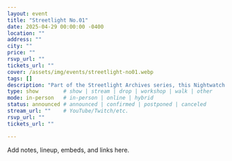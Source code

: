 ```yaml
---
layout: event
title: "Streetlight No.01"
date: 2025-04-29 00:00:00 -0400
location: ""
address: ""
city: ""
price: ""
rsvp_url: ""
tickets_url: ""
cover: /assets/img/events/streetlight-no01.webp
tags: []
description: "Part of the Streetlight Archives series, this Nightwatch entry captures a stationary sunset view from Bay Ridge’s American Veterans Memorial Pier. While the camera remains still, the surrounding city breathes — layered with ambient field recordings and original music. This is a quiet observation, not a journey. Designed for headphone immersion and late-night reflection."
type: show        # show | stream | drop | workshop | walk | other
mode: in-person   # in-person | online | hybrid
status: announced # announced | confirmed | postponed | canceled
stream_url: ""    # YouTube/Twitch/etc.
rsvp_url: ""
tickets_url: ""

---
```


Add notes, lineup, embeds, and links here.
